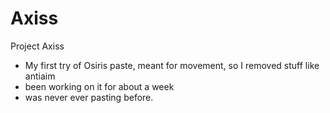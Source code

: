 # Axiss
Project Axiss
- My first try of Osiris paste, meant for movement, so I removed stuff like antiaim
- been working on it for about a week
- was never ever pasting before.
